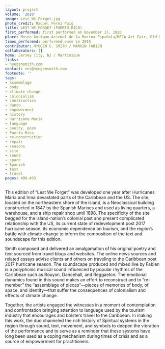 ```yaml
---
layout: project
volume: '2018'
image: Lest_We_Forget.jpg
photo_credit: Raquel Perez Puig
title: LEST WE FORGET (PUERTO RICO)
first_performed: first performed on November 17, 2018
place: Museo Antiguo Arsenal de la Marina Española/MECA Art Fair, Old San Juan, Puerto Rico
times_performed: performed once in 2018
contributor: NYUGEN E. SMITH / MARVIN FABIEN
collaborators: []
home: Jersey City, NJ / Martinique
links:
- nyugensmith.com
contact: nes@nyugensmith.com
footnote: ''
tags:
- assemblage
- body
- climate change
- colonialism
- construction
- dance
- empowerment
- history
- Hurricane Maria
- language
- poetry, poem
- Puerto Rico
- re-construction
- repair
- seasons
- site
- sound
- space
- Spanish
- text
- travel
pages: 498-499
---
```


This edition of “Lest We Forget” was developed one year after Hurricanes Maria and Irma devastated parts of the Caribbean and the US. The site, located on the northeastern shore of the island, is a Neoclassical building constructed in 1847 by the Spanish Marines and used as living quarters, a warehouse, and a ship repair shop until 1898. The specificity of the site begged for the island-nation’s colonial past and present complicated relationship with the US, its current state of redevelopment post 2017 hurricane season, its economic dependence on tourism, and the region’s battle with climate change to inform the composition of the text and soundscape for this edition.

Smith composed and delivered an amalgamation of his original poetry and text sourced from travel blogs and websites. The online news sources and related essays advise clients and others on traveling to the Caribbean post 2017 hurricane season. The soundscape produced and mixed live by Fabien is a polyphonic musical sound influenced by popular rhythms of the Caribbean such as Bouyon, Dancehall, and Reggaeton. The emotional dynamics found in this sound makes an effort to reconstruct and to “re-member” the “assemblage of pieces”—pieces of memories of body, of space, and identity—that suffer the consequences of colonialism and effects of climate change.

Together, the artists engaged the witnesses in a moment of contemplation and confrontation bringing attention to language used by the tourism industry that encourages and bolsters travel to the Caribbean. In making this work, the duo channeled the rich history of Spiritual systems in the region through sound, text, movement, and symbols to deepen the vibration of the performance and to serve as a reminder that these systems have long been used as a coping mechanism during times of crisis and as a source of empowerment for practitioners.

